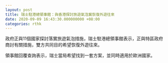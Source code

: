 ```yaml
---
layout: post
title: 瑞士駐港總領事館：與香港探討旅遊氣泡冀恢復外遊往來
date: 2020-09-09 16:43:30.000000000 +08:00
categories: rthk
---
```


政府正與11個國家探討落實旅遊氣泡措施，瑞士駐港總領事館表示，正與特區政府商討有關措施，雙方共同目的希望恢復外遊往來。

領事館回覆查詢表示，瑞士當局希望找到一套方案，並同時適用於歐洲國家。
